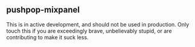 ## pushpop-mixpanel

This is in active development, and should not be used in production. Only touch this if you are exceedingly brave, unbelievably stupid, or are contributing to make it suck less.
